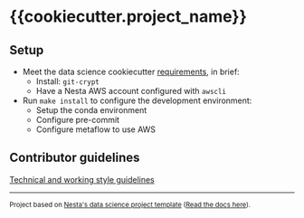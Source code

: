# {{cookiecutter.project_name}}

## Setup

- Meet the data science cookiecutter [requirements](http://nestauk.github.io/cookiecutter-data-science-nesta), in brief:
  - Install: `git-crypt`
  - Have a Nesta AWS account configured with `awscli`
- Run `make install` to configure the development environment:
  - Setup the conda environment
  - Configure pre-commit
  - Configure metaflow to use AWS

## Contributor guidelines

[Technical and working style guidelines](https://github.com/nestauk/cookiecutter-data-science-nesta/blob/master/GUIDELINES.md)

---

<small><p>Project based on <a target="_blank" href="https://github.com/nestauk/cookiecutter-data-science-nesta">Nesta's data science project template</a>
(<a href="http://nestauk.github.io/cookiecutter-data-science-nesta">Read the docs here</a>).
</small>

